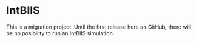# IntBIIS

This is a migration project. Until the first release here on GitHub, there will be no posibility to run an IntBIIS simulation.
